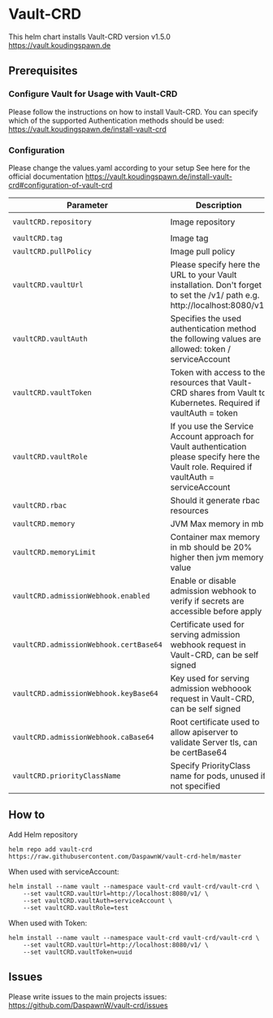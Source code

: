 # Vault-CRD

This helm chart installs Vault-CRD version v1.5.0
https://vault.koudingspawn.de

## Prerequisites

### Configure Vault for Usage with Vault-CRD
Please follow the instructions on how to install Vault-CRD. You can specify which of the supported Authentication methods should be used:
https://vault.koudingspawn.de/install-vault-crd

### Configuration
Please change the values.yaml according to your setup
See here for the official documentation https://vault.koudingspawn.de/install-vault-crd#configuration-of-vault-crd

Parameter | Description | Default
--- | --- | ---
`vaultCRD.repository` | Image repository | `daspawnw/vault-crd`
`vaultCRD.tag` | Image tag | `1.1.0`
`vaultCRD.pullPolicy` | Image pull policy | `IfNotPresent`
`vaultCRD.vaultUrl` | Please specify here the URL to your Vault installation. Don't forget to set the /v1/ path e.g. http://localhost:8080/v1/ | `nil`
`vaultCRD.vaultAuth` | Specifies the used authentication method the following values are allowed: token / serviceAccount | `nil`
`vaultCRD.vaultToken` | Token with access to the resources that Vault-CRD shares from Vault to Kubernetes. Required if vaultAuth = token | `nil`
`vaultCRD.vaultRole` | If you use the Service Account approach for Vault authentication please specify here the Vault role. Required if vaultAuth = serviceAccount | `nil`
`vaultCRD.rbac` | Should it generate rbac resources | `true`
`vaultCRD.memory` | JVM Max memory in mb | `256`
`vaultCRD.memoryLimit` | Container max memory in mb should be 20% higher then jvm memory value | `307`
`vaultCRD.admissionWebhook.enabled` | Enable or disable admission webhook to verify if secrets are accessible before apply | `false`
`vaultCRD.admissionWebhook.certBase64` | Certificate used for serving admission webhook request in Vault-CRD, can be self signed | ""
`vaultCRD.admissionWebhook.keyBase64` | Key used for serving admission webhoook request in Vault-CRD, can be self signed | ""
`vaultCRD.admissionWebhook.caBase64` | Root certificate used to allow apiserver to validate Server tls, can be certBase64 | ""
`vaultCRD.priorityClassName` | Specify PriorityClass name for pods, unused if not specified | `nil`


## How to

Add Helm repository

```
helm repo add vault-crd https://raw.githubusercontent.com/DaspawnW/vault-crd-helm/master
```

When used with serviceAccount:

```
helm install --name vault --namespace vault-crd vault-crd/vault-crd \
    --set vaultCRD.vaultUrl=http://localhost:8080/v1/ \
    --set vaultCRD.vaultAuth=serviceAccount \
    --set vaultCRD.vaultRole=test
```

When used with Token:

```
helm install --name vault --namespace vault-crd vault-crd/vault-crd \
    --set vaultCRD.vaultUrl=http://localhost:8080/v1/ \
    --set vaultCRD.vaultToken=uuid
```

## Issues

Please write issues to the main projects issues: https://github.com/DaspawnW/vault-crd/issues
